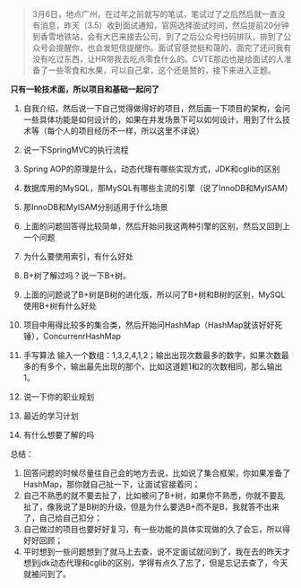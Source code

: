 > 3月6日，地点广州，在过年之前就写的笔试，笔试过了之后然后就一直没有消息，昨天（3.5）收到面试通知，官网选择面试时间，然后提前20分钟到香雪地铁站，会有大巴来接去公司，到了之后公众号扫码排队，排到了公众号会提醒你，也会发短信提醒你。面试官感觉挺和蔼的，面完了还问我有没有吃过东西，让HR带我去吃点零食什么的。CVTE那边也是给面试的人准备了一些零食和水果，可以自己拿，这个还是赞的，接下来进入正题。

**只有一轮技术面，所以项目和基础一起问了**

1. 自我介绍，然后说一下自己觉得做得好的项目，然后画一下项目的架构，会问一些具体功能是如何设计的，如果在并发场景下可以如何设计，用到了什么技术等（每个人的项目经历不一样，所以这里不详说）

2. 说一下SpringMVC的执行流程

3. Spring AOP的原理是什么，动态代理有哪些实现方式，JDK和cglib的区别

4. 数据库用的MySQL，那MySQL有哪些主流的引擎（说了InnoDB和MyISAM）

5. 那InnoDB和MyISAM分别适用于什么场景

6. 上面的问题回答得比较简单，然后开始问我这两种引擎的区别，然后又回到上一个问题

7. 为什么要使用索引，有什么好处

8. B+树了解过吗？说一下B+树。

9. 上面的问题说了B+树是B树的进化版，所以问了B+树和B树的区别，MySQL使用B+树有什么好处

10. 项目中用得比较多的集合类，然后开始问HashMap（HashMap就该好好死锤），ConcurrenrHashMap

11. 手写算法
输入一个数组：1,3,2,4,1,2；输出出现次数最多的数字，如果次数最多的有多个，输出最先出现的那个，比如这道题1和2的次数相同，那么输出1。

12. 说一下你的职业规划

13. 最近的学习计划

14. 有什么想要了解的吗

总结：
1. 回答问题的时候尽量往自己会的地方去说，比如说了集合框架，你如果准备了HashMap，那你就自己扯一下，让面试官接着问；
2. 自己不熟悉的就不要去扯了，比如被问了B+树，如果你不熟悉，你就不要乱扯了，像我说了是B树的升级，但是为什么要选B+而不是B，我就答不出来了，自己给自己扣分；
3. 自己做过的项目也要好好复习，有一些功能的具体实现做的久了会忘，所以得好好回顾；
4. 平时想到一些问题想到了就马上去查，说不定面试就问到了，我在去的昨天才想到jdk动态代理和cglib的区别，学得有点久了忘了，但是忘记去查了，今天就被问到了。